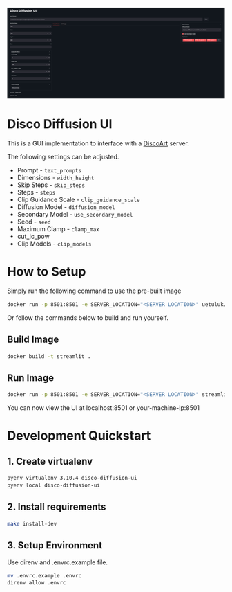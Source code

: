 ![UI Image](images/ui.png)
# Disco Diffusion UI

This is a GUI implementation to interface with a [DiscoArt](https://github.com/jina-ai/discoart) server.

The following settings can be adjusted.
* Prompt - `text_prompts`
* Dimensions - `width_height`
* Skip Steps - `skip_steps`
* Steps - `steps`
* Clip Guidance Scale - `clip_guidance_scale`
* Diffusion Model - `diffusion_model`
* Secondary Model - `use_secondary_model`
* Seed - `seed`
* Maximum Clamp - `clamp_max`
* cut_ic_pow
* Clip Models - `clip_models`

# How to Setup

Simply run the following command to use the pre-built image

```bash
docker run -p 8501:8501 -e SERVER_LOCATION="<SERVER LOCATION>" uetuluk/disco-diffusion-ui:latest
```

Or follow the commands below to build and run yourself.

## Build Image

```bash
docker build -t streamlit .
```

## Run Image
```bash
docker run -p 8501:8501 -e SERVER_LOCATION="<SERVER LOCATION>" streamlit 
```

You can now view the UI at localhost:8501 or your-machine-ip:8501

# Development Quickstart

## 1. Create virtualenv

```bash
pyenv virtualenv 3.10.4 disco-diffusion-ui
pyenv local disco-diffusion-ui
```

## 2. Install requirements

```bash
make install-dev
```

## 3. Setup Environment
Use direnv and .envrc.example file.

```bash
mv .envrc.example .envrc
direnv allow .envrc
```